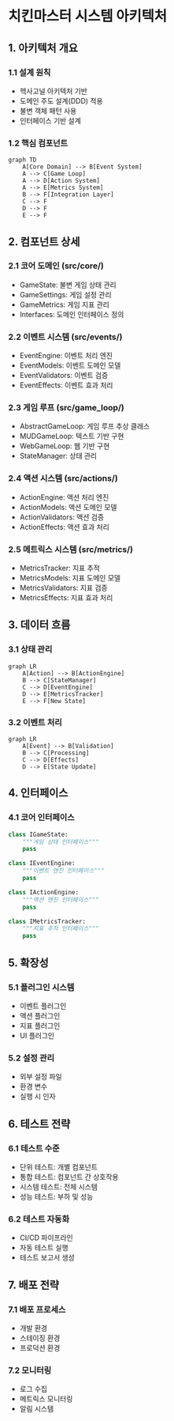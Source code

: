 # 치킨마스터 시스템 아키텍처

## 1. 아키텍처 개요

### 1.1 설계 원칙
- 헥사고널 아키텍처 기반
- 도메인 주도 설계(DDD) 적용
- 불변 객체 패턴 사용
- 인터페이스 기반 설계

### 1.2 핵심 컴포넌트
```mermaid
graph TD
    A[Core Domain] --> B[Event System]
    A --> C[Game Loop]
    A --> D[Action System]
    A --> E[Metrics System]
    B --> F[Integration Layer]
    C --> F
    D --> F
    E --> F
```

## 2. 컴포넌트 상세

### 2.1 코어 도메인 (src/core/)
- GameState: 불변 게임 상태 관리
- GameSettings: 게임 설정 관리
- GameMetrics: 게임 지표 관리
- Interfaces: 도메인 인터페이스 정의

### 2.2 이벤트 시스템 (src/events/)
- EventEngine: 이벤트 처리 엔진
- EventModels: 이벤트 도메인 모델
- EventValidators: 이벤트 검증
- EventEffects: 이벤트 효과 처리

### 2.3 게임 루프 (src/game_loop/)
- AbstractGameLoop: 게임 루프 추상 클래스
- MUDGameLoop: 텍스트 기반 구현
- WebGameLoop: 웹 기반 구현
- StateManager: 상태 관리

### 2.4 액션 시스템 (src/actions/)
- ActionEngine: 액션 처리 엔진
- ActionModels: 액션 도메인 모델
- ActionValidators: 액션 검증
- ActionEffects: 액션 효과 처리

### 2.5 메트릭스 시스템 (src/metrics/)
- MetricsTracker: 지표 추적
- MetricsModels: 지표 도메인 모델
- MetricsValidators: 지표 검증
- MetricsEffects: 지표 효과 처리

## 3. 데이터 흐름

### 3.1 상태 관리
```mermaid
graph LR
    A[Action] --> B[ActionEngine]
    B --> C[StateManager]
    C --> D[EventEngine]
    D --> E[MetricsTracker]
    E --> F[New State]
```

### 3.2 이벤트 처리
```mermaid
graph LR
    A[Event] --> B[Validation]
    B --> C[Processing]
    C --> D[Effects]
    D --> E[State Update]
```

## 4. 인터페이스

### 4.1 코어 인터페이스
```python
class IGameState:
    """게임 상태 인터페이스"""
    pass

class IEventEngine:
    """이벤트 엔진 인터페이스"""
    pass

class IActionEngine:
    """액션 엔진 인터페이스"""
    pass

class IMetricsTracker:
    """지표 추적 인터페이스"""
    pass
```

## 5. 확장성

### 5.1 플러그인 시스템
- 이벤트 플러그인
- 액션 플러그인
- 지표 플러그인
- UI 플러그인

### 5.2 설정 관리
- 외부 설정 파일
- 환경 변수
- 실행 시 인자

## 6. 테스트 전략

### 6.1 테스트 수준
- 단위 테스트: 개별 컴포넌트
- 통합 테스트: 컴포넌트 간 상호작용
- 시스템 테스트: 전체 시스템
- 성능 테스트: 부하 및 성능

### 6.2 테스트 자동화
- CI/CD 파이프라인
- 자동 테스트 실행
- 테스트 보고서 생성

## 7. 배포 전략

### 7.1 배포 프로세스
- 개발 환경
- 스테이징 환경
- 프로덕션 환경

### 7.2 모니터링
- 로그 수집
- 메트릭스 모니터링
- 알림 시스템 